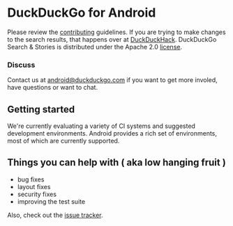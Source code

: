 # DuckDuckGo for Android

Please review the [contributing](https://github.com/duckduckgo/android/blob/master/CONTRIBUTING.md) guidelines. If you are trying to make changes to the search results, that happens over at [DuckDuckHack](http://duckduckhack.com). DuckDuckGo Search & Stories is distributed under the Apache 2.0 [license](https://github.com/duckduckgo/android/blob/master/LICENSE).

### Discuss

Contact us at android@duckduckgo.com if you want to get more involed, have questions or want to chat.

## Getting started

We're currently evaluating a variety of CI systems and suggested development environments. Android provides a rich set of environments, most of which are currently supported.

## Things you can help with ( aka low hanging fruit )
- bug fixes
- layout fixes
- security fixes
- improving the test suite

Also, check out the [issue tracker](https://github.com/duckduckgo/android/issues).


